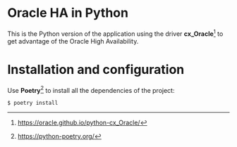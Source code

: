 # Oracle HA in Python

This is the Python version of the application using the driver **cx_Oracle**[^1]
to get advantage of the Oracle High Availability.


# Installation and configuration

Use **Poetry**[^2] to install all the dependencies of the project:

    $ poetry install


[^1]: https://oracle.github.io/python-cx_Oracle/
[^2]: https://python-poetry.org/
